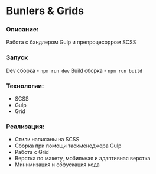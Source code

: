 # Bunlers & Grids

### Описание:
Работа с бандлером Gulp и препроцесорром SCSS

### Запуск
Dev сборка - `npm run dev`
Build сборка - `npm run build`

### Технологии:
- SCSS
- Gulp 
- Grid  

### Реализация:
- Cтили написаны на SCSS
- Сборка при помощи таскменеджера Gulp
- Работа с Grid
- Верстка по макету, мобильная и адаптивная верстка
- Минимизация и обфускация кода
